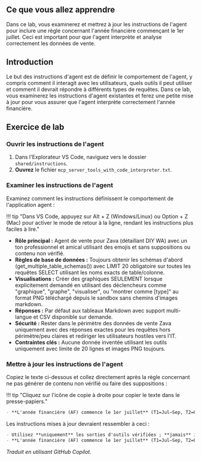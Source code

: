 ## Ce que vous allez apprendre

Dans ce lab, vous examinerez et mettrez à jour les instructions de l'agent pour inclure une règle concernant l'année financière commençant le 1er juillet. Ceci est important pour que l'agent interprète et analyse correctement les données de vente.

## Introduction

Le but des instructions d'agent est de définir le comportement de l'agent, y compris comment il interagit avec les utilisateurs, quels outils il peut utiliser et comment il devrait répondre à différents types de requêtes. Dans ce lab, vous examinerez les instructions d'agent existantes et ferez une petite mise à jour pour vous assurer que l'agent interprète correctement l'année financière.

## Exercice de lab

### Ouvrir les instructions de l'agent

1. Dans l'Explorateur VS Code, naviguez vers le dossier `shared/instructions`.
2. **Ouvrez** le fichier `mcp_server_tools_with_code_interpreter.txt`.

### Examiner les instructions de l'agent

Examinez comment les instructions définissent le comportement de l'application agent :

!!! tip "Dans VS Code, appuyez sur Alt + Z (Windows/Linux) ou Option + Z (Mac) pour activer le mode de retour à la ligne, rendant les instructions plus faciles à lire."

- **Rôle principal :** Agent de vente pour Zava (détaillant DIY WA) avec un ton professionnel et amical utilisant des emojis et sans suppositions ou contenu non vérifié.
- **Règles de base de données :** Toujours obtenir les schémas d'abord (get_multiple_table_schemas()) avec LIMIT 20 obligatoire sur toutes les requêtes SELECT utilisant les noms exacts de table/colonne.
- **Visualisations :** Créer des graphiques SEULEMENT lorsque explicitement demandé en utilisant des déclencheurs comme "graphique", "graphe", "visualiser", ou "montrer comme [type]" au format PNG téléchargé depuis le sandbox sans chemins d'images markdown.
- **Réponses :** Par défaut aux tableaux Markdown avec support multi-langue et CSV disponible sur demande.
- **Sécurité :** Rester dans le périmètre des données de vente Zava uniquement avec des réponses exactes pour les requêtes hors périmètre/peu claires et rediriger les utilisateurs hostiles vers l'IT.
- **Contraintes clés :** Aucune donnée inventée utilisant les outils uniquement avec limite de 20 lignes et images PNG toujours.

### Mettre à jour les instructions de l'agent

Copiez le texte ci-dessous et collez directement après la règle concernant ne pas générer de contenu non vérifié ou faire des suppositions :

!!! tip "Cliquez sur l'icône de copie à droite pour copier le texte dans le presse-papiers."

```markdown
- **L'année financière (AF) commence le 1er juillet** (T1=Jul–Sep, T2=Oct–Déc, T3=Jan–Mar, T4=Avr–Juin).
```

Les instructions mises à jour devraient ressembler à ceci :

```markdown
- Utilisez **uniquement** les sorties d'outils vérifiées ; **jamais** inventer des données ou suppositions.
- **L'année financière (AF) commence le 1er juillet** (T1=Jul–Sep, T2=Oct–Déc, T3=Jan–Mar, T4=Avr–Juin).
```

*Traduit en utilisant GitHub Copilot.*

